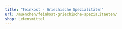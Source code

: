 ```yaml
---
title: "Feinkost - Griechische Spezialitäten"
url: /muenchen/feinkost-griechische-spezialitaeten/
shop: Lebensmittel
---
```

